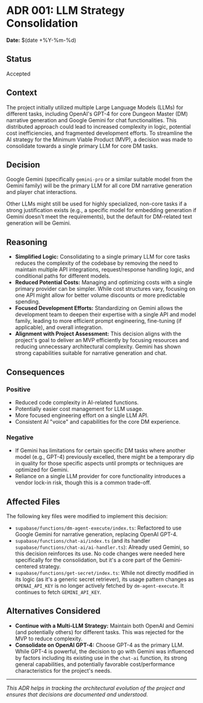 # ADR 001: LLM Strategy Consolidation

**Date:** $(date +%Y-%m-%d)

## Status

Accepted

## Context

The project initially utilized multiple Large Language Models (LLMs) for different tasks, including OpenAI's GPT-4 for core Dungeon Master (DM) narrative generation and Google Gemini for chat functionalities. This distributed approach could lead to increased complexity in logic, potential cost inefficiencies, and fragmented development efforts. To streamline the AI strategy for the Minimum Viable Product (MVP), a decision was made to consolidate towards a single primary LLM for core DM tasks.

## Decision

Google Gemini (specifically `gemini-pro` or a similar suitable model from the Gemini family) will be the primary LLM for all core DM narrative generation and player chat interactions.

Other LLMs might still be used for highly specialized, non-core tasks if a strong justification exists (e.g., a specific model for embedding generation if Gemini doesn't meet the requirements), but the default for DM-related text generation will be Gemini.

## Reasoning

*   **Simplified Logic:** Consolidating to a single primary LLM for core tasks reduces the complexity of the codebase by removing the need to maintain multiple API integrations, request/response handling logic, and conditional paths for different models.
*   **Reduced Potential Costs:** Managing and optimizing costs with a single primary provider can be simpler. While cost structures vary, focusing on one API might allow for better volume discounts or more predictable spending.
*   **Focused Development Efforts:** Standardizing on Gemini allows the development team to deepen their expertise with a single API and model family, leading to more efficient prompt engineering, fine-tuning (if applicable), and overall integration.
*   **Alignment with Project Assessment:** This decision aligns with the project's goal to deliver an MVP efficiently by focusing resources and reducing unnecessary architectural complexity. Gemini has shown strong capabilities suitable for narrative generation and chat.

## Consequences

### Positive

*   Reduced code complexity in AI-related functions.
*   Potentially easier cost management for LLM usage.
*   More focused engineering effort on a single LLM API.
*   Consistent AI "voice" and capabilities for the core DM experience.

### Negative

*   If Gemini has limitations for certain specific DM tasks where another model (e.g., GPT-4) previously excelled, there might be a temporary dip in quality for those specific aspects until prompts or techniques are optimized for Gemini.
*   Reliance on a single LLM provider for core functionality introduces a vendor lock-in risk, though this is a common trade-off.

## Affected Files

The following key files were modified to implement this decision:

*   `supabase/functions/dm-agent-execute/index.ts`: Refactored to use Google Gemini for narrative generation, replacing OpenAI GPT-4.
*   `supabase/functions/chat-ai/index.ts` (and its handler `supabase/functions/chat-ai/ai-handler.ts`): Already used Gemini, so this decision reinforces its use. No code changes were needed here specifically for the consolidation, but it's a core part of the Gemini-centered strategy.
*   `supabase/functions/get-secret/index.ts`: While not directly modified in its logic (as it's a generic secret retriever), its usage pattern changes as `OPENAI_API_KEY` is no longer actively fetched by `dm-agent-execute`. It continues to fetch `GEMINI_API_KEY`.

## Alternatives Considered

*   **Continue with a Multi-LLM Strategy:** Maintain both OpenAI and Gemini (and potentially others) for different tasks. This was rejected for the MVP to reduce complexity.
*   **Consolidate on OpenAI GPT-4:** Choose GPT-4 as the primary LLM. While GPT-4 is powerful, the decision to go with Gemini was influenced by factors including its existing use in the `chat-ai` function, its strong general capabilities, and potentially favorable cost/performance characteristics for the project's needs.

---
*This ADR helps in tracking the architectural evolution of the project and ensures that decisions are documented and understood.*
